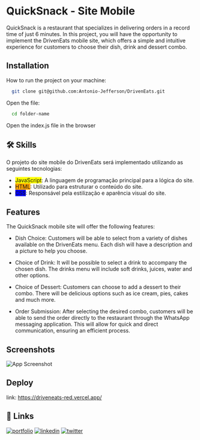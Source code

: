 
# QuickSnack - Site Mobile

QuickSnack is a restaurant that specializes in delivering orders in a record time of just 6 minutes. In this project, you will have the opportunity to implement the DrivenEats mobile site, which offers a simple and intuitive experience for customers to choose their dish, drink and dessert combo.


## Installation

How to run the project on your machine:
```bash
  git clone git@github.com:Antonio-Jefferson/DrivenEats.git
```
Open the file:
```bash
  cd folder-name
```
Open the index.js file in the browser
## 🛠 Skills
O projeto do site mobile do DrivenEats será implementado utilizando as seguintes tecnologias:

- <span style="background-color: yellow">JavaScript</span>: A linguagem de programação principal para a lógica do site.
- <span style="background-color: orange">HTML</span>: Utilizado para estruturar o conteúdo do site.
- <span style="background-color: blue">CSS</span>: Responsável pela estilização e aparência visual do site.



## Features

The QuickSnack mobile site will offer the following features:

- Dish Choice: Customers will be able to select from a variety of dishes available on the DrivenEats menu. Each dish will have a description and a picture to help you choose.

- Choice of Drink: It will be possible to select a drink to accompany the chosen dish. The drinks menu will include soft drinks, juices, water and other options.

- Choice of Dessert: Customers can choose to add a dessert to their combo. There will be delicious options such as ice cream, pies, cakes and much more.

- Order Submission: After selecting the desired combo, customers will be able to send the order directly to the restaurant through the WhatsApp messaging application. This will allow for quick and direct communication, ensuring an efficient process.


## Screenshots

![App Screenshot](https://via.placeholder.com/468x300?text=App+Screenshot+Here)


## Deploy
link: https://driveneats-red.vercel.app/



## 🔗 Links
[![portfolio](https://img.shields.io/badge/my_portfolio-000?style=for-the-badge&logo=ko-fi&logoColor=white)]()
[![linkedin](https://img.shields.io/badge/linkedin-0A66C2?style=for-the-badge&logo=linkedin&logoColor=white)](https://www.linkedin.com/in/antjefferson/)
[![twitter](https://img.shields.io/badge/twitter-1DA1F2?style=for-the-badge&logo=twitter&logoColor=white)](https://twitter.com/ant_jeff_)


